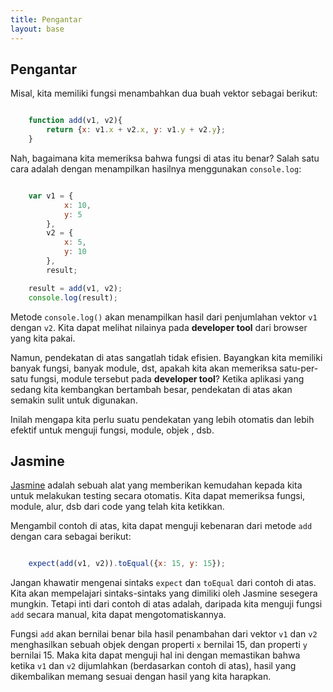 ```yaml
---
title: Pengantar
layout: base
---
```


## Pengantar

Misal, kita memiliki fungsi menambahkan dua buah vektor sebagai berikut:

``` javascript

    function add(v1, v2){
        return {x: v1.x + v2.x, y: v1.y + v2.y};
    }

```

Nah, bagaimana kita memeriksa bahwa fungsi di atas itu benar? Salah satu cara adalah dengan menampilkan hasilnya menggunakan `console.log`:

``` javascript

    var v1 = {
            x: 10,
            y: 5
        },
        v2 = {
            x: 5,
            y: 10
        },
        result;

    result = add(v1, v2);
    console.log(result);

```

Metode `console.log()` akan menampilkan hasil dari penjumlahan vektor `v1` dengan `v2`. Kita dapat melihat nilainya pada **developer tool** dari browser yang kita pakai.

Namun, pendekatan di atas sangatlah tidak efisien. Bayangkan kita memiliki banyak fungsi, banyak module, dst, apakah kita akan memeriksa satu-per-satu fungsi, module tersebut pada **developer tool**? Ketika aplikasi yang sedang kita kembangkan bertambah besar, pendekatan di atas akan semakin sulit untuk digunakan.

Inilah mengapa kita perlu suatu pendekatan yang lebih otomatis dan lebih efektif untuk menguji fungsi, module, objek , dsb.

## Jasmine

[Jasmine](http://pivotal.github.io/jasmine/) adalah sebuah alat yang memberikan kemudahan kepada kita untuk melakukan testing secara otomatis. Kita dapat memeriksa fungsi, module, alur, dsb dari code yang telah kita ketikkan.

Mengambil contoh di atas, kita dapat menguji kebenaran dari metode `add` dengan cara sebagai berikut:

``` javascript

    expect(add(v1, v2)).toEqual({x: 15, y: 15});

```    

Jangan khawatir mengenai sintaks `expect` dan `toEqual` dari contoh di atas. Kita akan mempelajari sintaks-sintaks yang dimiliki oleh Jasmine sesegera mungkin. Tetapi inti dari contoh di atas adalah, daripada kita menguji fungsi `add` secara manual, kita dapat mengotomatiskannya.

Fungsi `add` akan bernilai benar bila hasil penambahan dari vektor `v1` dan `v2` menghasilkan sebuah objek dengan properti `x` bernilai 15, dan properti `y` bernilai 15. Maka kita dapat menguji hal ini dengan memastikan bahwa ketika `v1` dan `v2` dijumlahkan (berdasarkan contoh di atas), hasil yang dikembalikan memang sesuai dengan hasil yang kita harapkan.